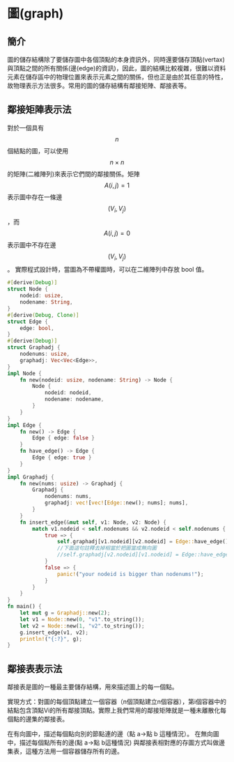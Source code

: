 # 圖(graph)

## 簡介

圖的儲存結構除了要儲存圖中各個頂點的本身資訊外，同時還要儲存頂點(vertax)與頂點之間的所有關係(邊(edge)的資訊)，因此，圖的結構比較複雜，很難以資料元素在儲存區中的物理位置來表示元素之間的關係，但也正是由於其任意的特性，故物理表示方法很多。常用的圖的儲存結構有鄰接矩陣、鄰接表等。

## 鄰接矩陣表示法

對於一個具有$$n$$個結點的圖，可以使用$$n \times n$$的矩陣(二維陣列)來表示它們間的鄰接關係。矩陣$$A(i,j) = 1$$ 表示圖中存在一條邊$$(V_i,V_j)$$，而$$A(i,j)=0$$表示圖中不存在邊$$(V_i,V_j)$$。 實際程式設計時，當圖為不帶權圖時，可以在二維陣列中存放 bool 值。

```rust
#[derive(Debug)]
struct Node {
    nodeid: usize,
    nodename: String,
}
#[derive(Debug, Clone)]
struct Edge {
    edge: bool,
}
#[derive(Debug)]
struct Graphadj {
    nodenums: usize,
    graphadj: Vec<Vec<Edge>>,
}
impl Node {
    fn new(nodeid: usize, nodename: String) -> Node {
        Node {
            nodeid: nodeid,
            nodename: nodename,
        }
    }
}
impl Edge {
    fn new() -> Edge {
        Edge { edge: false }
    }
    fn have_edge() -> Edge {
        Edge { edge: true }
    }
}
impl Graphadj {
    fn new(nums: usize) -> Graphadj {
        Graphadj {
            nodenums: nums,
            graphadj: vec![vec![Edge::new(); nums]; nums],
        }
    }
    fn insert_edge(&mut self, v1: Node, v2: Node) {
        match v1.nodeid < self.nodenums && v2.nodeid < self.nodenums {
            true => {
                self.graphadj[v1.nodeid][v2.nodeid] = Edge::have_edge();
                //下面這句註釋去掉相當於把圖當成無向圖
                //self.graphadj[v2.nodeid][v1.nodeid] = Edge::have_edge();
            }
            false => {
                panic!("your nodeid is bigger than nodenums!");
            }
        }
    }
}
fn main() {
    let mut g = Graphadj::new(2);
    let v1 = Node::new(0, "v1".to_string());
    let v2 = Node::new(1, "v2".to_string());
    g.insert_edge(v1, v2);
    println!("{:?}", g);
}
```

## 鄰接表表示法

鄰接表是圖的一種最主要儲存結構，用來描述圖上的每一個點。

實現方式：對圖的每個頂點建立一個容器（n個頂點建立n個容器），第i個容器中的結點包含頂點Vi的所有鄰接頂點。實際上我們常用的鄰接矩陣就是一種未離散化每個點的邊集的鄰接表。

在有向圖中，描述每個點向別的節點連的邊（點 a->點 b 這種情況）。 在無向圖中，描述每個點所有的邊(點 a->點 b這種情況) 與鄰接表相對應的存圖方式叫做邊集表，這種方法用一個容器儲存所有的邊。
